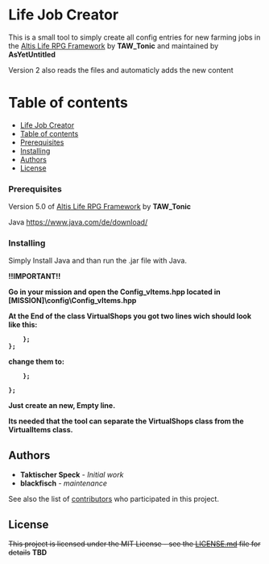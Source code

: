# Life Job Creator

This is a small tool to simply create all config entries for new farming jobs in the [Altis Life RPG Framework](https://github.com/AsYetUntitled/Framework/) by <b>TAW_Tonic</b> and maintained by <b>AsYetUntitled</b>

Version 2 also reads the files and automaticly adds the new content


Table of contents
=================

<!--ts-->
   * [Life Job Creator](#life-job-creator)
   * [Table of contents](#table-of-contents)
   * [Prerequisites](#prerequisites)
   * [Installing](#installing)
   * [Authors](#authors)
   * [License](#license)
<!--te-->

### Prerequisites

Version 5.0 of [Altis Life RPG Framework](https://github.com/AsYetUntitled/Framework/) by <b>TAW_Tonic</b>

Java https://www.java.com/de/download/

### Installing

Simply Install Java and than run the .jar file with Java.

<b>!!IMPORTANT!!

Go in your mission and open the Config_vItems.hpp located in [MISSION]\config\Config_vItems.hpp

At the End of the class VirtualShops you got two lines wich should look like this:
```
    };
};
```
change them to:
```    
    };
    
};
```

Just create an new, Empty line.

Its needed that the tool can separate the VirtualShops class from the VirtualItems class.
</b>
## Authors

* **Taktischer Speck** - *Initial work*
* **blackfisch** - *maintenance*

See also the list of [contributors](https://github.com/TaktischerSpeck/Life_Job_Creato/contributors) who participated in this project.

## License

~~This project is licensed under the MIT License - see the [LICENSE.md](LICENSE.md) file for details~~
**TBD**
